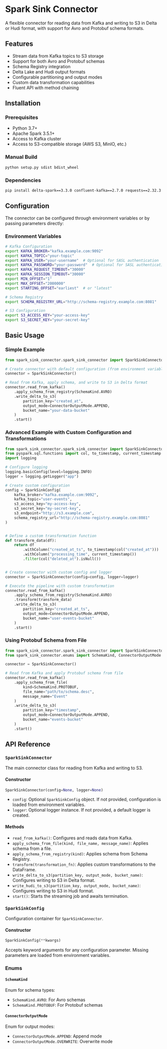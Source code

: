 # Spark Sink Connector

A flexible connector for reading data from Kafka and writing to S3 in Delta or Hudi format, with support for Avro and Protobuf schema formats.

## Features

- Stream data from Kafka topics to S3 storage
- Support for both Avro and Protobuf schemas
- Schema Registry integration
- Delta Lake and Hudi output formats
- Configurable partitioning and output modes
- Custom data transformation capabilities
- Fluent API with method chaining

## Installation

### Prerequisites

- Python 3.7+
- Apache Spark 3.5.1+
- Access to Kafka cluster
- Access to S3-compatible storage (AWS S3, MinIO, etc.)

### Manual Build

```bash
python setup.py sdist bdist_wheel
```

### Dependencies

```bash
pip install delta-spark==3.3.0 confluent-kafka==2.7.0 requests==2.32.3 pyspark==3.5.1
```

## Configuration

The connector can be configured through environment variables or by passing parameters directly:

### Environment Variables

```bash
# Kafka Configuration
export KAFKA_BROKER="kafka.example.com:9092"
export KAFKA_TOPIC="your-topic"
export KAFKA_USER="your-username"  # Optional for SASL authentication
export KAFKA_PASSWORD="your-password"  # Optional for SASL authentication
export KAFKA_REQUEST_TIMEOUT="30000"
export KAFKA_SESSION_TIMEOUT="30000"
export MIN_OFFSET="1"
export MAX_OFFSET="2000000"
export STARTING_OFFSET="earliest"  # or "latest"

# Schema Registry
export SCHEMA_REGISTRY_URL="http://schema-registry.example.com:8081"

# S3 Configuration
export S3_ACCESS_KEY="your-access-key"
export S3_SECRET_KEY="your-secret-key"
```

## Basic Usage

### Simple Example

```python
from spark_sink_connector.spark_sink_connector import SparkSinkConnector, SchemaKind, ConnectorOutputMode

# Create connector with default configuration (from environment variables)
connector = SparkSinkConnector()

# Read from Kafka, apply schema, and write to S3 in Delta format
connector.read_from_kafka()
    .apply_schema_from_registry(SchemaKind.AVRO)
    .write_delta_to_s3(
        partition_key="created_at",
        output_mode=ConnectorOutputMode.APPEND,
        bucket_name="your-data-bucket"
    )
    .start()
```

### Advanced Example with Custom Configuration and Transformations

```python
from spark_sink_connector.spark_sink_connector import SparkSinkConnector, SparkSinkConfig, SchemaKind, ConnectorOutputMode
from pyspark.sql.functions import col, to_timestamp, current_timestamp
import logging

# Configure logging
logging.basicConfig(level=logging.INFO)
logger = logging.getLogger("app")

# Create custom configuration
config = SparkSinkConfig(
    kafka_broker="kafka.example.com:9092",
    kafka_topic="user-events",
    s3_access_key="my-access-key",
    s3_secret_key="my-secret-key",
    s3_endpoint="http://s3.example.com",
    schema_registry_url="http://schema-registry.example.com:8081"
)


# Define a custom transformation function
def transform_data(df):
    return df
        .withColumn("created_at_ts", to_timestamp(col("created_at")))
        .withColumn("processing_time", current_timestamp())
        .filter(col("deleted_at").isNull())


# Create connector with custom config and logger
connector = SparkSinkConnector(config=config, logger=logger)

# Execute the pipeline with custom transformation
connector.read_from_kafka()
    .apply_schema_from_registry(SchemaKind.AVRO)
    .transform(transform_data)
    .write_delta_to_s3(
        partition_key="created_at_ts",
        output_mode=ConnectorOutputMode.APPEND,
        bucket_name="user-events-bucket"
    )
    .start()
```

### Using Protobuf Schema from File

```python
from spark_sink_connector.spark_sink_connector import SparkSinkConnector
from spark_sink_connector.enums import SchemaKind, ConnectorOutputMode

connector = SparkSinkConnector()

# Read from Kafka and apply Protobuf schema from file
connector.read_from_kafka()
    .apply_schema_from_file(
        kind=SchemaKind.PROTOBUF,
        file_name="path/to/schema.desc",
        message_name="Event"
    )
    .write_delta_to_s3(
        partition_key="timestamp",
        output_mode=ConnectorOutputMode.APPEND,
        bucket_name="events-bucket"
    )
    .start()
```

## API Reference

### `SparkSinkConnector`

The main connector class for reading from Kafka and writing to S3.

#### Constructor

```python
SparkSinkConnector(config=None, logger=None)
```

- `config`: Optional `SparkSinkConfig` object. If not provided, configuration is loaded from environment variables.
- `logger`: Optional logger instance. If not provided, a default logger is created.

#### Methods

- `read_from_kafka()`: Configures and reads data from Kafka.
- `apply_schema_from_file(kind, file_name, message_name)`: Applies schema from a file.
- `apply_schema_from_registry(kind)`: Applies schema from Schema Registry.
- `transform(transformation_fn)`: Applies custom transformations to the DataFrame.
- `write_delta_to_s3(partition_key, output_mode, bucket_name)`: Configures writing to S3 in Delta format.
- `write_hudi_to_s3(partition_key, output_mode, bucket_name)`: Configures writing to S3 in Hudi format.
- `start()`: Starts the streaming job and awaits termination.

### `SparkSinkConfig`

Configuration container for `SparkSinkConnector`.

#### Constructor

```python
SparkSinkConfig(**kwargs)
```

Accepts keyword arguments for any configuration parameter. Missing parameters are loaded from environment variables.

### Enums

#### `SchemaKind`

Enum for schema types:
- `SchemaKind.AVRO`: For Avro schemas
- `SchemaKind.PROTOBUF`: For Protobuf schemas

#### `ConnectorOutputMode`

Enum for output modes:
- `ConnectorOutputMode.APPEND`: Append mode
- `ConnectorOutputMode.OVERWRITE`: Overwrite mode
